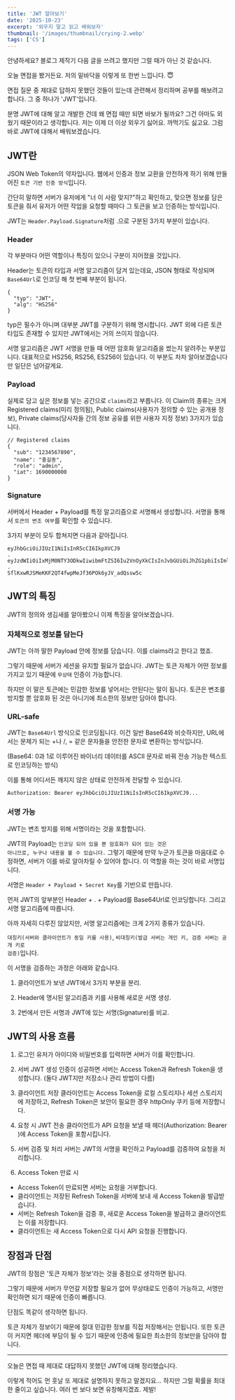 ```yaml
---
title: 'JWT 알아보기'
date: '2025-10-23'
excerpt: '외우지 말고 읽고 배워보자'
thumbnail: '/images/thumbnail/crying-2.webp'
tags: ['CS']
---
```


안녕하세요? 블로그 제작기 다음 글을 쓰려고 했지만 그럴 때가 아닌 것 같습니다.

오늘 면접을 봤거든요. 저의 밑바닥을 이렇게 또 한번 느낍니다. 😇

면접 질문 중 제대로 답하지 못했던 것들이 있는데 관련해서 정리하며 공부를 해보려고 합니다. 그 중 하나가 'JWT'입니다.

분명 JWT에 대해 알고 개발한 건데 왜 면접 때만 되면 바보가 될까요? 그건 아마도 외웠기 때문이라고 생각합니다. 저는 이제 더 이상 외우기 싫어요. 까먹기도 싫고요. 그럼 바로 JWT에 대해서 배워보겠습니다.

## JWT란

JSON Web Token의 약자입니다. 웹에서 인증과 정보 교환을 안전하게 하기 위해 만들어진 <code>토큰 기반 인증 방식</code>입니다.

간단히 말하면 서버가 유저에게 "너 이 사람 맞지?"하고 확인하고, 맞으면 정보를 담은 토큰을 줘서 유저가 어떤 작업을 요청할 때마다 그 토큰을 보고 인증하는 방식입니다.

JWT는 <code>Header.Payload.Signature</code>처럼 .으로 구분된 3가지 부분이 있습니다. <br />

### Header

각 부분마다 어떤 역할이나 특징이 있으니 구분이 지어졌을 것입니다.

Header는 토큰의 타입과 서명 알고리즘이 담겨 있는데요, JSON 형태로 작성되며 <code>Base64Url</code>로 인코딩 해 첫 번째 부분이 됩니다.

```
{
  "typ": "JWT",
  "alg": "HS256"
}
```

typ은 필수가 아니며 대부분 JWT를 구분하기 위해 명시합니다. JWT 외에 다른 토큰 타입도 존재할 수 있지만 JWT에서는 거의 쓰이지 않습니다.

서명 알고리즘은 JWT 서명을 만들 때 어떤 암호화 알고리즘을 썼는지 알려주는 부분입니다. 대표적으로 HS256, RS256, ES256이 있습니다. 이 부분도 차차 알아보겠습니다만 일단은 넘어갈게요.

### Payload

실제로 담고 싶은 정보를 넣는 공간으로 <code>claims</code>라고 부릅니다. 이 Claim의 종류는 크게 Registered claims(미리 정의됨), Public claims(사용자가 정의할 수 있는 공개용 정보), Private claims(당사자들 간의 정보 공유를 위한 사용자 지정 정보) 3가지가 있습니다.

```
// Registered claims
{
  "sub": "1234567890",
  "name": "홍길동",
  "role": "admin",
  "iat": 1690000000
}
```

### Signature

서버에서 Header + Payload를 특정 알고리즘으로 서명해서 생성합니다. 서명을 통해서 <code>토큰의 변조 여부</code>를 확인할 수 있습니다.

3가지 부분이 모두 합쳐지면 다음과 같아집니다.

```
eyJhbGciOiJIUzI1NiIsInR5cCI6IkpXVCJ9
.
eyJzdWIiOiIxMjM0NTY3ODkwIiwibmFtZSI6Iu2VnOyXkCIsInJvbGUiOiJhZG1pbiIsImlhdCI6MTY5MDAwMDAwMH0
.
SflKxwRJSMeKKF2QT4fwpMeJf36POk6yJV_adQssw5c
```

## JWT의 특징

JWT의 정의와 생김새를 알아봤으니 이제 특징을 알아보겠습니다.

### 자체적으로 정보를 담는다

JWT는 아까 말한 Payload 안에 정보를 담습니다. 이를 claims라고 한다고 했죠.

그렇기 때문에 서버가 세션을 유지할 필요가 없습니다. JWT는 토큰 자체가 어떤 정보를 가지고 있기 때문에 <code>무상태</code> 인증이 가능합니다.

하지만 이 말은 토큰에는 민감한 정보를 넣어서는 안된다는 말이 됩니다. 토큰은 변조를 방지할 뿐 암호화 된 것은 아니기에 최소한의 정보만 담아야 합니다.

### URL-safe

JWT는 <code>Base64Url</code> 방식으로 인코딩됩니다. 이건 일반 Base64와 비슷하지만, URL에서는 문제가 되는 +나 /, = 같은 문자들을 안전한 문자로 변환하는 방식입니다.

(Base64: 0과 1로 이루어진 바이너리 데이터를 ASCII 문자로 바꿔 전송 가능한 텍스트로 인코딩하는 방식)

이를 통해 어디서든 깨지지 않은 상태로 안전하게 전달할 수 있습니다.

```
Authorization: Bearer eyJhbGciOiJIUzI1NiIsInR5cCI6IkpXVCJ9...
```

### 서명 가능

JWT는 변조 방지를 위해 서명이라는 것을 포함합니다.

JWT의 Payload는 <code>인코딩 되어 있을 뿐 암호화가 되어 있는 것은 아니므로, 누구나 내용을 볼 수 있습니다.</code> 그렇기 때문에 만약 누군가 토큰을 마음대로 수정하면, 서버가 이를 바로 알아차릴 수 있어야 합니다. 이 역할을 하는 것이 바로 서명입니다.

서명은 <code>Header + Payload + Secret Key</code>를 기반으로 만듭니다.

먼저 JWT의 앞부분인 Header + . + Payload를 Base64Url로 인코딩합니다. 그리고 서명 알고리즘에 따릅니다.

아까 자세히 다루진 않았지만, 서명 알고리즘에는 크게 2가지 종류가 있습니다.

<code>대칭키(서버와 클라이언트가 동일 키를 사용)</code>, <code>비대칭키(발급 서버는 개인 키, 검증 서버는 공개 키로 검증)</code>입니다.

이 서명을 검증하는 과정은 아래와 같습니다.

1. 클라이언트가 보낸 JWT에서 3가지 부분을 분리.

2. Header에 명시된 알고리즘과 키를 사용해 새로운 서명 생성.

3. 2번에서 만든 서명과 JWT에 있는 서명(Signature)를 비교.

## JWT의 사용 흐름

1. 로그인
   유저가 아이디와 비밀번호를 입력하면 서버가 이를 확인합니다.

2. 서버 JWT 생성
   인증이 성공하면 서버는 Access Token과 Refresh Token을 생성합니다. (둘다 JWT지만 저장소나 관리 방법이 다름)

3. 클라이언트 저장
   클라이언트는 Access Token을 로컬 스토리지나 세션 스토리지에 저장하고,
   Refresh Token은 보안이 필요한 경우 httpOnly 쿠키 등에 저장합니다.

4. 요청 시 JWT 전송
   클라이언트가 API 요청을 보낼 때 헤더(Authorization: Bearer <Access Token>)에 Access Token을 포함시킵니다.

5. 서버 검증 및 처리
   서버는 JWT의 서명을 확인하고 Payload를 검증하여 요청을 처리합니다.

6. Access Token 만료 시

- Access Token이 만료되면 서버는 요청을 거부합니다.
- 클라이언트는 저장된 Refresh Token을 서버에 보내 새 Access Token을 발급받습니다.
- 서버는 Refresh Token을 검증 후, 새로운 Access Token을 발급하고 클라이언트는 이를 저장합니다.
- 클라이언트는 새 Access Token으로 다시 API 요청을 진행합니다.

## 장점과 단점

JWT의 장점은 '토큰 자체가 정보'라는 것을 중점으로 생각하면 됩니다.

그렇기 때문에 서버가 무언갈 저장할 필요가 없어 무상태로도 인증이 가능하고, 서명만 확인하면 되기 때문에 인증이 빠릅니다.

단점도 똑같이 생각하면 됩니다.

토큰 자체가 정보이기 때문에 절대 민감한 정보를 직접 저장해서는 안됩니다. 또한 토큰이 커지면 헤더에 부담이 될 수 있기 때문에 인증에 필요한 최소한의 정보만을 담아야 합니다.

<hr />

오늘은 면접 때 제대로 대답하지 못했던 JWT에 대해 정리했습니다.

이렇게 적어도 먼 훗날 또 제대로 설명하지 못하고 말겠지요... 하지만 그럴 확률을 최대한 줄이고 싶습니다. 여러 번 보다 보면 유창해지겠죠. 제발!
